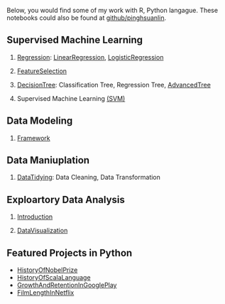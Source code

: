 Below, you would find some of my work with R, Python langague. These notebooks could also be found at [github/pinghsuanlin](https://github.com/Pinghsuanlin/).
## **Supervised Machine Learning**

1. [Regression](projects/regression/regressionAssumption.md): [LinearRegression](projects/regression/linearRegression.md), [LogisticRegression](projects/regression/logisticRegression.md)

2. [FeatureSelection](projects/featureSelection/featureSelection.md)

3. [DecisionTree](projects/decisionTree.md): Classification Tree, Regression Tree, [AdvancedTree](projects/advancedTree)

4. Supervised Machine Learning [(SVM)](projects/SVM)

## **Data Modeling**
1. [Framework](projects/dataModeling.md)

## **Data Maniuplation**

1. [DataTidying](dataTidying): Data Cleaning, Data Transformation

## **Exploartory Data Analysis**

1. [Introduction](projects/exploratoryDataAnalysis.md)

2. [DataVisualization](projects/datavisual/dataVisualization.md)

## Featured Projects in Python
* [HistoryOfNobelPrize](projects/NobelPrize/NobelPrize.md)
* [HistoryOfScalaLanguage](projects/GithubScala/Scala.md)
* [GrowthAndRetentionInGooglePlay](projects/Android/Android.md)
* [FilmLengthInNetflix](projects/Netflix/Netflix.md)